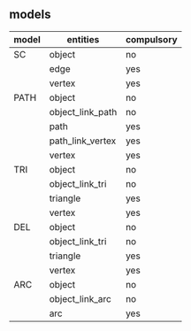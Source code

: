 ## models 

model | entities         | compulsory
----- | ---------------- | ----------
SC    | object           | no
      | edge             | yes
      | vertex           | yes
PATH  | object           | no
      | object_link_path | no
      | path             | yes
      | path_link_vertex | yes
      | vertex           | yes
TRI   | object           | no
      | object_link_tri  | no
      | triangle         | yes
      | vertex           | yes
DEL   | object           | no
      | object_link_tri  | no
      | triangle         | yes
      | vertex           | yes
ARC   | object           | no
      | object_link_arc  | no
      | arc              | yes

      